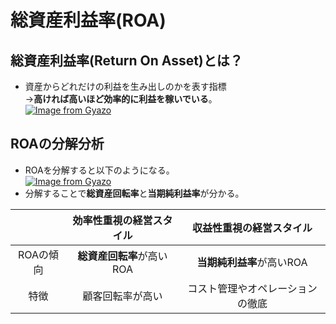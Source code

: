 # 総資産利益率(ROA)  
## 総資産利益率(Return On Asset)とは？  
* 資産からどれだけの利益を生み出しのかを表す指標  
→**高ければ高いほど効率的に利益を稼いでいる**。  
[![Image from Gyazo](https://i.gyazo.com/e8373c31106c40b9ee9eea8d3867e69c.png)](https://gyazo.com/e8373c31106c40b9ee9eea8d3867e69c)
## ROAの分解分析  
* ROAを分解すると以下のようになる。  
[![Image from Gyazo](https://i.gyazo.com/30dc97b75cb07a0b54b60041e9bd532c.png)](https://gyazo.com/30dc97b75cb07a0b54b60041e9bd532c)
* 分解することで**総資産回転率**と**当期純利益率**が分かる。  

||効率性重視の経営スタイル|収益性重視の経営スタイル|
|:--:|:--:|:--:|
|ROAの傾向|**総資産回転率**が高いROA|**当期純利益率**が高いROA|
|特徴|顧客回転率が高い|コスト管理やオペレーションの徹底|
  




